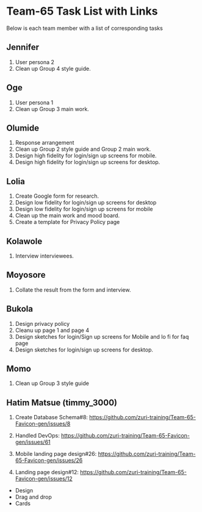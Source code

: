 # Team-65 Task List with Links
Below is each team member with a list of corresponding tasks

##  Jennifer
1.  User persona 2
1.  Clean up Group 4 style guide.

##  Oge
1.  User persona 1
1.  Clean up Group 3 main work.

##  Olumide
1.  Response arrangement
1.  Clean up Group 2 style guide  and Group 2 main work.
1.  Design high fidelity for login/sign up screens for mobile.
1.  Design high fidelity for login/sign up screens for desktop.

## Lolia
1.  Create Google form for research.
1.  Design low fidelity for login/sign up screens for desktop
1.  Design low fidelity for  login/sign up screens for mobile
1.  Clean up the main work and mood board.
1.  Create a template for Privacy Policy page


##  Kolawole
1.  Interview interviewees.


##  Moyosore
1.  Collate the result from the form and interview.


##  Bukola
1.  Design privacy policy
1.  Cleanu up page 1 and page 4
1.  Design sketches for login/Sign up screens for Mobile and lo fi for faq page
1.  Design sketches for login/sign up screens for desktop.


##  Momo
1.  Clean up Group 3 style guide

## Hatim Matsue (timmy_3000)
1.  Create Database Schema#8:
https://github.com/zuri-training/Team-65-Favicon-gen/issues/8

1.  Handled DevOps:
https://github.com/zuri-training/Team-65-Favicon-gen/issues/61

1.  Mobile landing page design#26:
https://github.com/zuri-training/Team-65-Favicon-gen/issues/26

1.  Landing page design#12:
https://github.com/zuri-training/Team-65-Favicon-gen/issues/12

*  Design
*  Drag and drop
*  Cards
